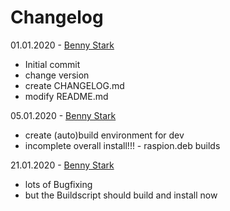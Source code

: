 # Changelog
01.01.2020 - [Benny Stark](https://github.com/Diggen85)
 - Initial commit
 - change version
 - create CHANGELOG.md
 - modify README.md

 05.01.2020 - [Benny Stark](https://github.com/Diggen85)
 - create (auto)build environment for dev
 - incomplete overall install!!! - raspion.deb builds
 
 21.01.2020 - [Benny Stark](https://github.com/Diggen85)
 - lots of Bugfixing
 - but the Buildscript should build and install now 
